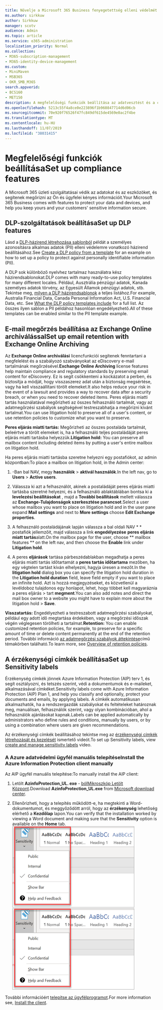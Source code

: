 ```yaml
---
title: Növelje a Microsoft 365 Business fenyegetettség elleni védelmét
ms.author: sirkkuw
author: Sirkkuw
manager: scotv
audience: Admin
ms.topic: article
ms.service: o365-administration
localization_priority: Normal
ms.collection:
- M365-subscription-management
- M365-identity-device-management
ms.custom:
- MiniMaven
- MSB365
- OKR_SMB_M365
search.appverid:
- BCS160
- MET150
description: A megfelelőségi funkciók beállítása az adatvesztést és a címkeérzékeny adatok megelőzésére.
ms.openlocfilehash: 5213c55f4a8ce0e223896f1b960847714d6d06cb
ms.sourcegitcommit: 70e920f76526f47fc849df615de4569e0ac2f4be
ms.translationtype: MT
ms.contentlocale: hu-HU
ms.lasthandoff: 11/07/2019
ms.locfileid: "38031415"
---
```

# <a name="set-up-compliance-features"></a><span data-ttu-id="5e753-103">Megfelelőségi funkciók beállítása</span><span class="sxs-lookup"><span data-stu-id="5e753-103">Set up compliance features</span></span>

<span data-ttu-id="5e753-104">A Microsoft 365 üzleti szolgáltatásai védik az adatokat és az eszközöket, és segítenek megőrizni az Ön és ügyfelei kényes információit.</span><span class="sxs-lookup"><span data-stu-id="5e753-104">Your Microsoft 365 Business comes with features to protect your data and devices, and help you keep yours and your customers' sensitive information secure.</span></span>

## <a name="set-up-dlp-features"></a><span data-ttu-id="5e753-105">DLP-szolgáltatások beállítása</span><span class="sxs-lookup"><span data-stu-id="5e753-105">Set up DLP features</span></span>

<span data-ttu-id="5e753-106">Lásd a [DLP-házirend létrehozása sablonból](https://support.office.com/article/59414438-99f5-488b-975c-5023f2254369) példát a személyes azonosításra alkalmas adatok (PII) elleni védelemre vonatkozó házirend beállításához.</span><span class="sxs-lookup"><span data-stu-id="5e753-106">See [Create a DLP policy from a template](https://support.office.com/article/59414438-99f5-488b-975c-5023f2254369) for an example on how to set up a policy to protect against personally identifiable information (PII).</span></span> 
  
<span data-ttu-id="5e753-107">A DLP sok különböző nyelvhez tartalmaz használatra kész házirendsablonokat.</span><span class="sxs-lookup"><span data-stu-id="5e753-107">DLP comes with many ready-to-use policy templates for many different locales.</span></span> <span data-ttu-id="5e753-108">Például, Ausztrália pénzügyi adatok, Kanada személyes adatok törvény, az Egyesült Államok pénzügyi adatok, stb. Tekintse meg, [milyen a DLP házirendsablonok](https://support.office.com/article/c2e588d3-8f4f-4937-a286-8c399f28953a) a teljes listához.</span><span class="sxs-lookup"><span data-stu-id="5e753-108">For example, Australia Financial Data, Canada Personal Information Act, U.S. Financial Data, etc. See [What the DLP policy templates include](https://support.office.com/article/c2e588d3-8f4f-4937-a286-8c399f28953a) for a full list.</span></span> <span data-ttu-id="5e753-109">Az összes ilyen sablon a PII példához hasonlóan engedélyezhető.</span><span class="sxs-lookup"><span data-stu-id="5e753-109">All of these templates can be enabled similar to the PII template example.</span></span> 
  
## <a name="set-up-email-retention-with-exchange-online-archiving"></a><span data-ttu-id="5e753-110">E-mail megőrzés beállítása az Exchange Online archiválással</span><span class="sxs-lookup"><span data-stu-id="5e753-110">Set up email retention with Exchange Online Archiving</span></span>

 <span data-ttu-id="5e753-111">Az **Exchange Online archiválási** licencfunkciói segítenek fenntartani a megfelelést és a szabályozó szabványokat az eDiscovery e-mail tartalmának megőrzésével.</span><span class="sxs-lookup"><span data-stu-id="5e753-111">**Exchange Online Archiving** license features help maintain compliance and regulatory standards by preserving email content for eDiscovery.</span></span> <span data-ttu-id="5e753-112">Ez is segít csökkenteni a kockázatot a perben, és biztosítja a módját, hogy visszaszerez adat után a biztonság megsértése, vagy ha kell visszaállítani törölt elemeket.</span><span class="sxs-lookup"><span data-stu-id="5e753-112">It also helps reduce your risk in the event of a lawsuit and provides a way to recover data after a security breach, or when you need to recover deleted items.</span></span> <span data-ttu-id="5e753-113">Peres eljárás miatti tartás használatával megőrizheti az összes felhasználó tartalmát, vagy az adatmegőrzési szabályok segítségével testreszabhatja a megőrizni kívánt tartalmat.</span><span class="sxs-lookup"><span data-stu-id="5e753-113">You can use litigation hold to preserve all of a user's content, or use retention policies to customize what you want to preserve.</span></span>
  
<span data-ttu-id="5e753-114">**Peres eljárás miatti tartás:** Megőrizheti az összes postaláda tartalmát, beleértve a törölt elemeket is, ha a felhasználó teljes postaládáját peres eljárás miatti tartásba helyezzük.</span><span class="sxs-lookup"><span data-stu-id="5e753-114">**Litigation hold:** You can preserve all mailbox content including deleted items by putting a user's entire mailbox on litigation hold.</span></span> 
    
<span data-ttu-id="5e753-115">Ha peres eljárás miatti tartásba szeretne helyezni egy postafiókot, az admin központban:</span><span class="sxs-lookup"><span data-stu-id="5e753-115">To place a mailbox on litigation hold, in the Admin center:</span></span>
    
1. <span data-ttu-id="5e753-116">-Ban bal NAV, megy **használók** \> **aktivál használók**.</span><span class="sxs-lookup"><span data-stu-id="5e753-116">In the left nav, go to **Users** \> **Active users**.</span></span>
    
2. <span data-ttu-id="5e753-117">Válassza ki azt a felhasználót, akinek a postaládáját peres eljárás miatti tartásba szeretné helyezni, és a felhasználó ablaktáblában bontsa ki a **levelezési beállításokat** , majd a **További beállítások** mellett válassza az **Exchange-Tulajdonságok szerkesztése parancsot**.</span><span class="sxs-lookup"><span data-stu-id="5e753-117">Select a user whose mailbox you want to place on litigation hold and in the user pane expand **Mail settings** and next to **More settings** choose **Edit Exchange properties**.</span></span>
    
3. <span data-ttu-id="5e753-118">A felhasználó postaládájának lapján válassza a bal oldali NAV \* \* postafiók jellemzőit, majd válassza a link **engedélyezése** **peres eljárás miatt tartás**alatt.</span><span class="sxs-lookup"><span data-stu-id="5e753-118">On the mailbox page for the user, choose \*\* mailbox features \*\* on the left nav, and then choose the **Enable** link under **Litigation hold**.</span></span>
    
4. <span data-ttu-id="5e753-119">A peres **eljárások** tartása párbeszédablakban megadhatja a peres eljárás miatti tartás időtartamát a **peres tartás időtartama** mezőben, ha egy végtelen tartást kíván elhelyezni, hagyja üresen a mezőt.</span><span class="sxs-lookup"><span data-stu-id="5e753-119">In the **litigation hold** dialog box you can specify the litigation hold duration in the **Litigation hold duration** field, leave field empty if you want to place an infinite hold.</span></span> <span data-ttu-id="5e753-120">Azt is hozzá megjegyzéseket, és közvetlenül a levéldoboz tulajdonos egy honlapot, lehet, hogy többet kell magyaráznia a peres eljárás \> tart **megment**.</span><span class="sxs-lookup"><span data-stu-id="5e753-120">You can also add notes and direct the mail box owner to a website you might have to explain more about the litigation hold \> **Save**.</span></span>
    
<span data-ttu-id="5e753-121">**Visszatartás:** Engedélyezheti a testreszabott adatmegőrzési szabályokat, például egy adott idő megtartása érdekében, vagy a megőrzési időszak végén véglegesen törölheti a tartalmat.</span><span class="sxs-lookup"><span data-stu-id="5e753-121">**Retention:** You can enable customized retention policies, for example, to preserve for a specific amount of time or delete content permanently at the end of the retention period.</span></span> <span data-ttu-id="5e753-122">További információ [az adatmegőrzési szabályok áttekintése](https://support.office.com/article/5e377752-700d-4870-9b6d-12bfc12d2423)című témakörben található.</span><span class="sxs-lookup"><span data-stu-id="5e753-122">To learn more, see [Overview of retention policies](https://support.office.com/article/5e377752-700d-4870-9b6d-12bfc12d2423).</span></span>

## <a name="set-up-sensitivity-labels"></a><span data-ttu-id="5e753-123">A érzékenységi címkék beállítása</span><span class="sxs-lookup"><span data-stu-id="5e753-123">Set up Sensitivity labels</span></span>

<span data-ttu-id="5e753-124">Érzékenység címkék jönnek Azure Information Protection (AIP) terv 1, és segít osztályozni, és tetszés szerint, védi a dokumentumok és e-maileket, alkalmazásával címkéket.</span><span class="sxs-lookup"><span data-stu-id="5e753-124">Sensitivity labels come with Azure Information Protection (AIP) Plan 1, and help you classify and optionally, protect your documents and emails, by applying labels.</span></span> <span data-ttu-id="5e753-125">A címkék automatikusan alkalmazhatók, ha a rendszergazdák szabályokat és feltételeket határoznak meg, manuálisan, felhasználók szerint, vagy olyan kombinációban, ahol a felhasználók ajánlásokat kapnak.</span><span class="sxs-lookup"><span data-stu-id="5e753-125">Labels can be applied automatically by administrators who define rules and conditions, manually by users, or by using a combination where users are given recommendations.</span></span>

<span data-ttu-id="5e753-126">Az érzékenységi címkék beállításához tekintse meg az [érzékenységi címkék létrehozását és kezelését](https://support.office.com/article/2fb96b54-7dd2-4f0c-ac8d-170790d4b8b9) ismertető videót.</span><span class="sxs-lookup"><span data-stu-id="5e753-126">To set up Sensitivity labels, view [create and manage sensitivity labels](https://support.office.com/article/2fb96b54-7dd2-4f0c-ac8d-170790d4b8b9) video.</span></span>



### <a name="install-the-azure-information-protection-client-manually"></a><span data-ttu-id="5e753-127">A Azure adatvédelmi ügyfél manuális telepítése</span><span class="sxs-lookup"><span data-stu-id="5e753-127">Install the Azure Information Protection client manually</span></span>

<span data-ttu-id="5e753-128">Az AIP ügyfél manuális telepítése:</span><span class="sxs-lookup"><span data-stu-id="5e753-128">To manually install the AIP client:</span></span>

1. <span data-ttu-id="5e753-129">Letölt **AzinfoProtection_UL. exe** - [bólMikroszkóp Letölt Központ](https://www.microsoft.com/download/details.aspx?id=53018).</span><span class="sxs-lookup"><span data-stu-id="5e753-129">Download **AzinfoProtection_UL.exe** from [Microsoft download center](https://www.microsoft.com/download/details.aspx?id=53018).</span></span>
 
2. <span data-ttu-id="5e753-130">Ellenőrizheti, hogy a telepítés működött-e, ha megtekinti a Word-dokumentumot, és meggyőződött arról, hogy az **érzékenység** lehetőség elérhető a **Kezdőlap** lapon.</span><span class="sxs-lookup"><span data-stu-id="5e753-130">You can verify that the installation worked by viewing a Word document and making sure that the **Sensitivity** option is available on the **Home** tab.</span></span>
<br/><span data-ttu-id="5e753-131">![Védelem lap legördülő lista Word-dokumentumban.](media/word-sensitivity.png)</span><span class="sxs-lookup"><span data-stu-id="5e753-131">![Protection tab drop-down in a Word document.](media/word-sensitivity.png)</span></span>

<span data-ttu-id="5e753-132">További információért [telepítse az ügyfélprogramot](https://docs.microsoft.com/azure/information-protection/infoprotect-tutorial-step3).</span><span class="sxs-lookup"><span data-stu-id="5e753-132">For more information see, [Install the client](https://docs.microsoft.com/azure/information-protection/infoprotect-tutorial-step3).</span></span>
